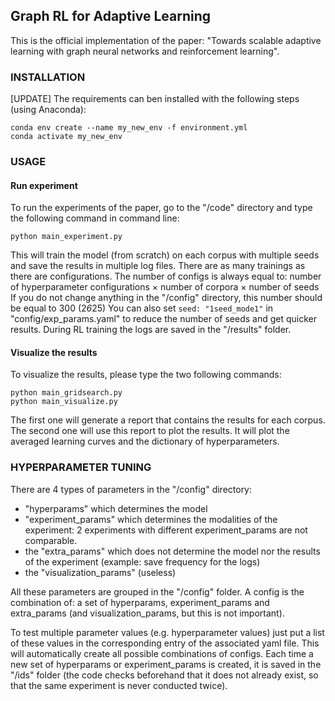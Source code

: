 ## Graph RL for Adaptive Learning

This is the official implementation of the paper: "Towards scalable adaptive learning with graph neural networks and reinforcement learning".


### INSTALLATION

[UPDATE]
The requirements can ben installed with the following steps (using Anaconda):
```
conda env create --name my_new_env -f environment.yml
conda activate my_new_env
```

### USAGE

#### Run experiment

To run the experiments of the paper, go to the "/code" directory and type the following command in command line:
```
python main_experiment.py
```
This will train the model (from scratch) on each corpus with multiple seeds and save the results in multiple log files.
There are as many trainings as there are configurations.
The number of configs is always equal to: number of hyperparameter configurations $\times$ number of corpora $\times$ number of seeds
If you do not change anything in the "/config" directory, this number should be equal to 300 (2*6*25)
You can also set `seed: "1seed_mode1"` in "config/exp_params.yaml" to reduce the number of seeds and get quicker results.
During RL training the logs are saved in the "/results" folder.

#### Visualize the results

To visualize the results, please type the two following commands:
```
python main_gridsearch.py
python main_visualize.py
```
The first one will generate a report that contains the results for each corpus.
The second one will use this report to plot the results.
It will plot the averaged learning curves and the dictionary of hyperparameters.

### HYPERPARAMETER TUNING

There are 4 types of parameters in the "/config" directory:
- "hyperparams" which determines the model
- "experiment_params" which determines the modalities of the experiment: 2 experiments with different experiment_params are not comparable.
- the "extra_params" which does not determine the model nor the results of the experiment (example: save frequency for the logs)
- the "visualization_params" (useless)

All these parameters are grouped in the "/config" folder.
A config is the combination of: a set of hyperparams, experiment_params and extra_params (and visualization_params, but this is not important).

To test multiple parameter values (e.g. hyperparameter values) just put a list of these values in the corresponding entry of the associated yaml file. This will automatically create all possible combinations of configs.
Each time a new set of hyperparams or experiment_params is created, it is saved in the "/ids" folder (the code checks beforehand that it does not already exist, so that the same experiment is never conducted twice).
